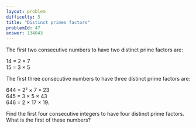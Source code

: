```yaml
---
layout: problem
difficulty: 5
title: "Distinct primes factors"
problemId: 47
answer: 134043
---
```

The first two consecutive numbers to have two distinct prime factors are:

14 = 2 × 7  
15 = 3 × 5

The first three consecutive numbers to have three distinct prime factors are:

644 = 2² × 7 × 23  
645 = 3 × 5 × 43  
646 = 2 × 17 × 19.

Find the first four consecutive integers to have four distinct prime factors. What is the first of these numbers?